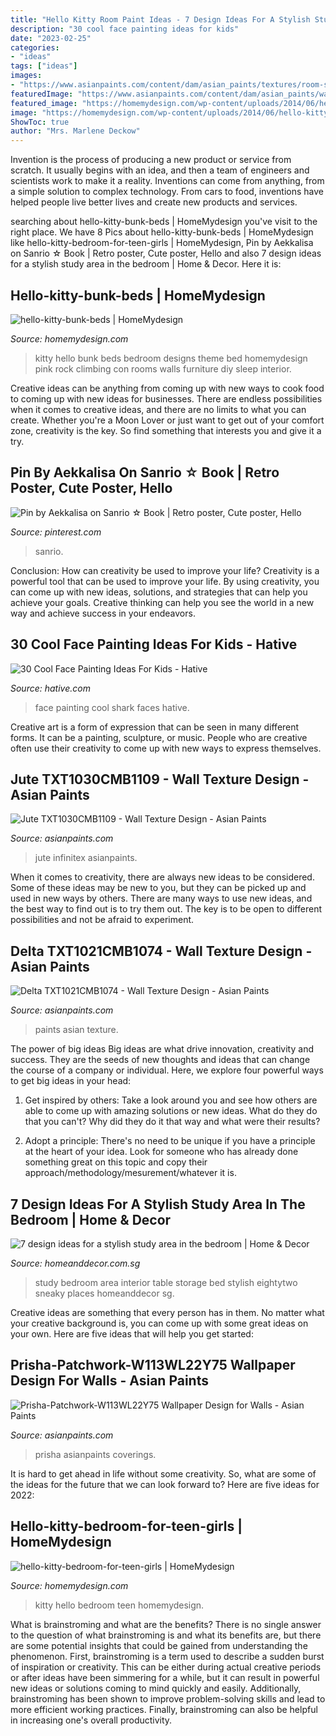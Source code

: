 ```yaml
---
title: "Hello Kitty Room Paint Ideas - 7 Design Ideas For A Stylish Study Area In The Bedroom"
description: "30 cool face painting ideas for kids"
date: "2023-02-25"
categories:
- "ideas"
tags: ["ideas"]
images:
- "https://www.asianpaints.com/content/dam/asian_paints/textures/room-shots/interior-texture-room-shots-asian-paints-TXT1030CMB1109.jpg"
featuredImage: "https://www.asianpaints.com/content/dam/asian_paints/wall-coverings/room-shots/wallpaper-room-shot-asian-paints-VE7000.jpg"
featured_image: "https://homemydesign.com/wp-content/uploads/2014/06/hello-kitty-bunk-beds.jpg"
image: "https://homemydesign.com/wp-content/uploads/2014/06/hello-kitty-bunk-beds.jpg"
ShowToc: true
author: "Mrs. Marlene Deckow"
---
```



Invention is the process of producing a new product or service from scratch. It usually begins with an idea, and then a team of engineers and scientists work to make it a reality. Inventions can come from anything, from a simple solution to complex technology. From cars to food, inventions have helped people live better lives and create new products and services.

	

		
searching about hello-kitty-bunk-beds | HomeMydesign you've visit to the right place. We have 8 Pics about hello-kitty-bunk-beds | HomeMydesign like hello-kitty-bedroom-for-teen-girls | HomeMydesign, Pin by Aekkalisa on Sanrio ☆ Book | Retro poster, Cute poster, Hello and also 7 design ideas for a stylish study area in the bedroom | Home &amp; Decor. Here it is:
		
    
## Hello-kitty-bunk-beds | HomeMydesign

<img loading=lazy src="https://homemydesign.com/wp-content/uploads/2014/06/hello-kitty-bunk-beds.jpg" onerror="this.onerror=null;this.src='https://tse4.mm.bing.net/th?id=OIP.z5G0g-BdwZ13l2uLmqAYNgHaEe&amp;pid=15.1';" alt="hello-kitty-bunk-beds | HomeMydesign">

_Source: homemydesign.com_

>kitty hello bunk beds bedroom designs theme bed homemydesign pink rock climbing con rooms walls furniture diy sleep interior. 

	

Creative ideas can be anything from coming up with new ways to cook food to coming up with new ideas for businesses. There are endless possibilities when it comes to creative ideas, and there are no limits to what you can create. Whether you're a Moon Lover or just want to get out of your comfort zone, creativity is the key. So find something that interests you and give it a try.

    
## Pin By Aekkalisa On Sanrio ☆ Book | Retro Poster, Cute Poster, Hello

<img loading=lazy src="https://i.pinimg.com/736x/41/ac/6b/41ac6b1e9c20602e112788646d292160.jpg" onerror="this.onerror=null;this.src='https://tse2.mm.bing.net/th?id=OIP.hCVylKtvogxVFw6etqyxRAHaKR&amp;pid=15.1';" alt="Pin by Aekkalisa on Sanrio ☆ Book | Retro poster, Cute poster, Hello">

_Source: pinterest.com_

>sanrio. 

	

Conclusion: How can creativity be used to improve your life?
Creativity is a powerful tool that can be used to improve your life. By using creativity, you can come up with new ideas, solutions, and strategies that can help you achieve your goals. Creative thinking can help you see the world in a new way and achieve success in your endeavors.

    
## 30 Cool Face Painting Ideas For Kids - Hative

<img loading=lazy src="https://hative.com/wp-content/uploads/2014/10/face-painting-ideas-for-kids/12-shark.jpg" onerror="this.onerror=null;this.src='https://tse3.mm.bing.net/th?id=OIP.HLBHPLP6m77Xd6Hgsou70gHaJl&amp;pid=15.1';" alt="30 Cool Face Painting Ideas For Kids - Hative">

_Source: hative.com_

>face painting cool shark faces hative. 

	

Creative art is a form of expression that can be seen in many different forms. It can be a painting, sculpture, or music. People who are creative often use their creativity to come up with new ways to express themselves.

    
## Jute TXT1030CMB1109 - Wall Texture Design - Asian Paints

<img loading=lazy src="https://www.asianpaints.com/content/dam/asian_paints/textures/room-shots/interior-texture-room-shots-asian-paints-TXT1030CMB1109.jpg" onerror="this.onerror=null;this.src='https://tse3.mm.bing.net/th?id=OIP.3UzzjynClfC8aSEb4-icXwHaGK&amp;pid=15.1';" alt="Jute TXT1030CMB1109 - Wall Texture Design - Asian Paints">

_Source: asianpaints.com_

>jute infinitex asianpaints. 

	

When it comes to creativity, there are always new ideas to be considered. Some of these ideas may be new to you, but they can be picked up and used in new ways by others. There are many ways to use new ideas, and the best way to find out is to try them out. The key is to be open to different possibilities and not be afraid to experiment.

    
## Delta TXT1021CMB1074 - Wall Texture Design - Asian Paints

<img loading=lazy src="https://www.asianpaints.com/content/dam/asian_paints/textures/room-shots/interior-texture-room-shots-asian-paints-TXT1021CMB1074.jpg" onerror="this.onerror=null;this.src='https://tse3.mm.bing.net/th?id=OIP.VxcrL2BQZMTKZ2qX_YMKdQHaGK&amp;pid=15.1';" alt="Delta TXT1021CMB1074 - Wall Texture Design - Asian Paints">

_Source: asianpaints.com_

>paints asian texture. 

	

The power of big ideas
Big ideas are what drive innovation, creativity and success. They are the seeds of new thoughts and ideas that can change the course of a company or individual. Here, we explore four powerful ways to get big ideas in your head:
1. Get inspired by others: Take a look around you and see how others are able to come up with amazing solutions or new ideas. What do they do that you can't? Why did they do it that way and what were their results?

2. Adopt a principle: There's no need to be unique if you have a principle at the heart of your idea. Look for someone who has already done something great on this topic and copy their approach/methodology/mesurement/whatever it is.

    
## 7 Design Ideas For A Stylish Study Area In The Bedroom | Home &amp; Decor

<img loading=lazy src="https://www.homeanddecor.com.sg/sites/default/files/imagecache/hnd_revamp_1x1_large/blog/gallery_article/gallery_images/58231-eightytwo.jpg" onerror="this.onerror=null;this.src='https://tse1.mm.bing.net/th?id=OIP.P1Sa1GJluS4iu6oWemfuFgHaE8&amp;pid=15.1';" alt="7 design ideas for a stylish study area in the bedroom | Home &amp; Decor">

_Source: homeanddecor.com.sg_

>study bedroom area interior table storage bed stylish eightytwo sneaky places homeanddecor sg. 

	

Creative ideas are something that every person has in them. No matter what your creative background is, you can come up with some great ideas on your own. Here are five ideas that will help you get started: 

    
## Prisha-Patchwork-W113WL22Y75 Wallpaper Design For Walls - Asian Paints

<img loading=lazy src="https://www.asianpaints.com/content/dam/asian_paints/wall-coverings/room-shots/wallpaper-room-shot-asian-paints-VE7000.jpg" onerror="this.onerror=null;this.src='https://tse1.mm.bing.net/th?id=OIP.2hG2c8b6yeCoHZMt5IWMugHaGK&amp;pid=15.1';" alt="Prisha-Patchwork-W113WL22Y75 Wallpaper Design for Walls - Asian Paints">

_Source: asianpaints.com_

>prisha asianpaints coverings. 

	

It is hard to get ahead in life without some creativity. So, what are some of the ideas for the future that we can look forward to? Here are five ideas for 2022: 

    
## Hello-kitty-bedroom-for-teen-girls | HomeMydesign

<img loading=lazy src="https://homemydesign.com/wp-content/uploads/2014/06/hello-kitty-bedroom-for-teen-girls.jpg" onerror="this.onerror=null;this.src='https://tse1.mm.bing.net/th?id=OIP.8n6uvfMtsp98G5riGp8tPgHaFj&amp;pid=15.1';" alt="hello-kitty-bedroom-for-teen-girls | HomeMydesign">

_Source: homemydesign.com_

>kitty hello bedroom teen homemydesign. 

	

What is brainstroming and what are the benefits?
There is no single answer to the question of what brainstroming is and what its benefits are, but there are some potential insights that could be gained from understanding the phenomenon. First, brainstroming is a term used to describe a sudden burst of inspiration or creativity. This can be either during actual creative periods or after ideas have been simmering for a while, but it can result in powerful new ideas or solutions coming to mind quickly and easily. Additionally, brainstroming has been shown to improve problem-solving skills and lead to more efficient working practices. Finally, brainstroming can also be helpful in increasing one's overall productivity.

